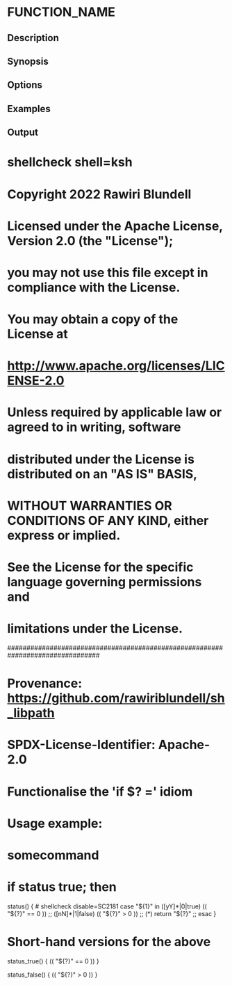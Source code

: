 # FUNCTION_NAME

## Description

## Synopsis

## Options

## Examples

## Output
# shellcheck shell=ksh

# Copyright 2022 Rawiri Blundell
#
# Licensed under the Apache License, Version 2.0 (the "License");
# you may not use this file except in compliance with the License.
# You may obtain a copy of the License at
#
#     http://www.apache.org/licenses/LICENSE-2.0
#
# Unless required by applicable law or agreed to in writing, software
# distributed under the License is distributed on an "AS IS" BASIS,
# WITHOUT WARRANTIES OR CONDITIONS OF ANY KIND, either express or implied.
# See the License for the specific language governing permissions and
# limitations under the License.
################################################################################
# Provenance: https://github.com/rawiriblundell/sh_libpath
# SPDX-License-Identifier: Apache-2.0

# Functionalise the 'if $? =' idiom
# Usage example:
# somecommand
# if status true; then
status() {
    # shellcheck disable=SC2181
    case "${1}" in
        ([yY]*|0|true)  (( "${?}" == 0 )) ;;
        ([nN]*|1|false) (( "${?}" > 0 )) ;;
        (*)             return "${?}" ;;
    esac
}

# Short-hand versions for the above
status_true() {
    (( "${?}" == 0 ))
}

status_false() {
    (( "${?}" > 0 ))
}
